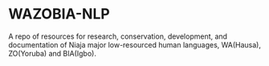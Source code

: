 # WAZOBIA-NLP
A repo of resources for research, conservation, development, and documentation of Niaja major low-resourced human languages, WA(Hausa), ZO(Yoruba) and BIA(Igbo).
